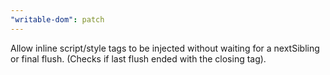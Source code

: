 ```yaml
---
"writable-dom": patch
---
```


Allow inline script/style tags to be injected without waiting for a nextSibling or final flush. (Checks if last flush ended with the closing tag).
